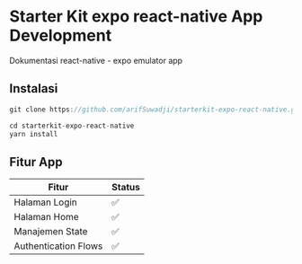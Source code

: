 # Starter Kit expo react-native App Development
Dokumentasi react-native - expo emulator app

## Instalasi
```js
git clone https://github.com/arifSuwadji/starterkit-expo-react-native.git

cd starterkit-expo-react-native
yarn install

```

## Fitur App
| Fitur | Status |
| --------- | --------- |
| Halaman Login | ✅ |
| Halaman Home | ✅ |
| Manajemen State | ✅ |
| Authentication Flows | ✅ |

